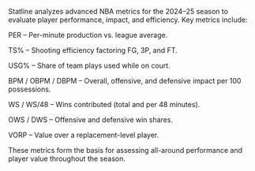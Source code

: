 Statline analyzes advanced NBA metrics for the 2024–25 season to evaluate player performance, impact, and efficiency. Key metrics include:

PER – Per-minute production vs. league average.

TS% – Shooting efficiency factoring FG, 3P, and FT.

USG% – Share of team plays used while on court.

BPM / OBPM / DBPM – Overall, offensive, and defensive impact per 100 possessions.

WS / WS/48 – Wins contributed (total and per 48 minutes).

OWS / DWS – Offensive and defensive win shares.

VORP – Value over a replacement-level player.

These metrics form the basis for assessing all-around performance and player value throughout the season.
